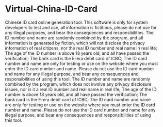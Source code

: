 # Virtual-China-ID-Card
Chinese ID card online generation tool.
This software is only for system developers to test and use, all information is fictitious, please do not use for any illegal purposes, and bear the consequences and responsibilities.
The ID number and name are randomly combined by the program, and all information is generated by fiction, which will not disclose the privacy information of real citizens, nor the real ID number and real name in real life; The age of the ID number is above 18 years old, and all have passed the verification; The bank card is the E-era debit card of ICBC; The ID card number and name are only for testing or use on the website where you must enter the ID card number and name. Please do not use the ID card number and name for any illegal purpose, and bear any consequences and responsibilities of using this tool.
The ID number and name are randomly combined by the program, which does not involve any privacy disclosure issues, nor is it a real ID number and real name in real life;  The age of the ID number is above 18 years old, and all have passed the verification;  The bank card is the E-era debit card of ICBC;  The ID card number and name are only for testing or use on the website where you must enter the ID card number and name.  Please do not use the ID card number and name for any illegal purpose, and bear any consequences and responsibilities of using this tool.
